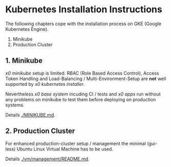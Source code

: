 # Kubernetes Installation Instructions

The following chapters cope with the installation process on GKE (Google Kubernetes Engine).

1. Minikube
2. Production Cluster

## 1. Minikube

*x0 minikube* setup is limited. RBAC (Role Based Access Control), Access Token Handling and
Load-Balancing / Multi-Environment-Setup are **not** well supported by *x0 kubernetes installer*.

Nevertheless *x0 base system* incuding CI / tests and *x0 apps* run without any problems on
minikube to test them before deploying on production systems.

Details [./MINIKUBE.md](./MINIKUBE.md).

## 2. Production Cluster

For enhanced production-cluster setup / management the minimal (gui-less) Ubuntu
Linux Virtual Machine has to be used.

Details [./vm/management/README.md](./vm/management/README.md).

